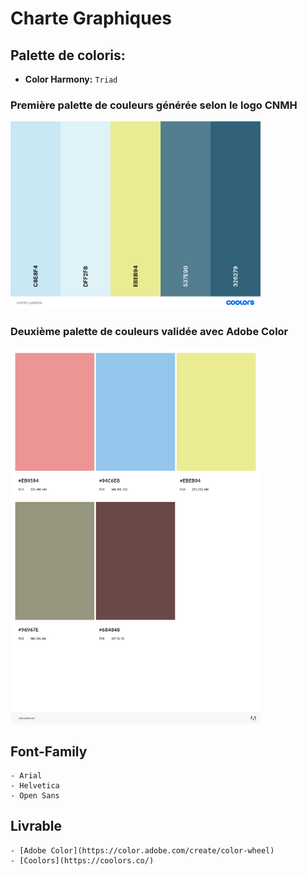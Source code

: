 # Charte Graphiques
## Palette de coloris:

- **Color Harmony:** ``Triad``

### Première palette de couleurs générée selon le logo CNMH
<img src="https://github.com/grain03/CNMH/blob/master/Branch%20Fonctionelle/Chart%20Graphiques/images/cnmh-pallete.png" alt="Première palette de couleurs" width="400"/>


### Deuxième palette de couleurs validée avec Adobe Color
<img src="https://github.com/grain03/CNMH/blob/master/Branch%20Fonctionelle/Chart%20Graphiques/images/AdobeColor-CNMH-Pallet-Color.jpeg" alt="Pallete de color valider avec Adobe Color" width="400"/>

## Font-Family

    - Arial
    - Helvetica
    - Open Sans

## Livrable

    - [Adobe Color](https://color.adobe.com/create/color-wheel)
    - [Coolors](https://coolors.co/)
